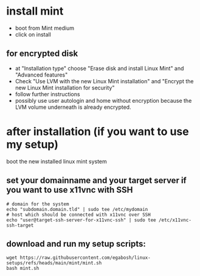 # install mint
- boot from Mint medium
- click on install

## for encrypted disk
- at "Installation type" choose "Erase disk and install Linux Mint" and "Advanced features"
- Check "Use LVM with the new Linux Mint installation" and "Encrypt the new Linux Mint installation for security"
- follow further instructions
- possibly use user autologin and home without encryption because the LVM volume underneath is already encrypted.

# after installation (if you want to use my setup)
boot the new installed linux mint system
## set your domainname and your target server if you want to use x11vnc with SSH
```
# domain for the system
echo "subdomain.domain.tld" | sudo tee /etc/mydomain
# host which should be connected with x11vnc over SSH
echo "user@target-ssh-server-for-x11vnc-ssh" | sudo tee /etc/x11vnc-ssh-target
```
## download and run my setup scripts:
```
wget https://raw.githubusercontent.com/egabosh/linux-setups/refs/heads/main/mint/mint.sh
bash mint.sh
```
